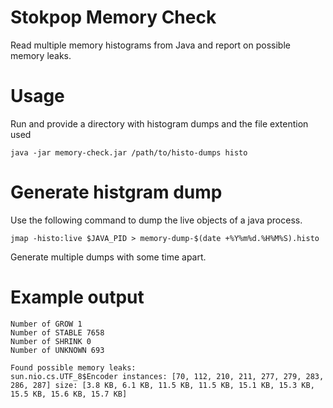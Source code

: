 # Stokpop Memory Check

Read multiple memory histograms from Java and report on possible memory leaks.

# Usage

Run and provide a directory with histogram dumps and the file extention used

    java -jar memory-check.jar /path/to/histo-dumps histo
    
# Generate histgram dump

Use the following command to dump the live objects of a java process.

    jmap -histo:live $JAVA_PID > memory-dump-$(date +%Y%m%d.%H%M%S).histo
    
Generate multiple dumps with some time apart.

# Example output

    Number of GROW 1
    Number of STABLE 7658
    Number of SHRINK 0
    Number of UNKNOWN 693
    
    Found possible memory leaks:
    sun.nio.cs.UTF_8$Encoder instances: [70, 112, 210, 211, 277, 279, 283, 286, 287] size: [3.8 KB, 6.1 KB, 11.5 KB, 11.5 KB, 15.1 KB, 15.3 KB, 15.5 KB, 15.6 KB, 15.7 KB]
    
